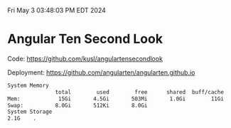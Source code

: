 Fri May  3 03:48:03 PM EDT 2024

# Angular Ten Second Look

Code: https://github.com/kusl/angulartensecondlook

Deployment: https://github.com/angularten/angularten.github.io

```bash
System Memory
               total        used        free      shared  buff/cache   available
Mem:            15Gi       4.5Gi       503Mi       1.0Gi        11Gi        10Gi
Swap:          8.0Gi       512Ki       8.0Gi
System Storage
2.1G	.
```
